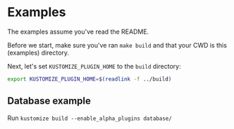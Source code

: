 # Examples

The examples assume you've read the README.

Before we start, make sure you've ran `make build` and that your CWD is this (examples) directory.

Next, let's set `KUSTOMIZE_PLUGIN_HOME` to the `build` directory:

```sh
export KUSTOMIZE_PLUGIN_HOME=$(readlink -f ../build)
```

## Database example

Run `kustomize build --enable_alpha_plugins database/`
